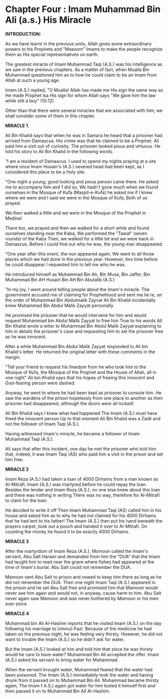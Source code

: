 Chapter Four : Imam Muhammad Bin Ali (a.s.) His Miracle
=======================================================

**INTRODUCTION:**

As we have learnt in the previous units, Allah gives some extraordinary
powers to his Prophets and "Masoom" Imams to make the people recognize
them as His special representatives on earth.

The greatest miracle of Imam Muhammad Taqi (A.S.) was his intelligence
as we saw in the previous chapters. As a matter of fact, when Mualla Bin
Muhammad questioned him as to how he could claim to be an Imam from
Allah at such a young age.

Imam (A.S.) replied, "O Mualla! Allah has made me His sign the same way
as He made Prophet Isa His sign for whom Allah says "We gave him the law
while still a boy" (10:12)

Other than that there were several miracles that are associated with
him; we shall consider some of them in this chapter.

**MIRACLE 1.**

Ali Bin Khalid says that when he was in Samara he heard that a prisoner
had arrived from Damascus. His crime was that he claimed to be a
Prophet. Ali paid him a visit out of curiosity. The prisoner looked
pious and virtuous. He told his story to Ali Bin Khalid in the following
words.

"I am a resident of Damascus. I used to spend my nights praying at a
site where once Imam Husain's (A.S.) severed head had been kept, as I
considered this place to be a Holy site.

"One night a young, good looking and pious person came there. He asked
me to accompany him and 1 did so, We hadn't gone much when we found
ourselves in the Mosque of Kufa (Masjid-e-Kufa) he asked me if I knew
where we were and I said we were in the Mosque of Kufa, Both of us
prayed.

We then walked a little and we were in the Mosque of the Prophet in
Medina!

There too, we prayed and then we walked for a short while and found
ourselves standing near the Kaba, We performed the "Tawaf' (seven
rounds) of the Kaba Then, we walked for a little bit and we were back in
Damascus. Before I could find out who he was, the young man
disappeared.

"One year after this event, the nun appeared again, We went to all
those places which we had done in the previous year. However, tins time
before he could disappear I requested him to tell me who he was.

He introduced himself as Muhammad Bin Ah, Bin Musa, Bin Jaffer, Bin
Muhammad Bin AH Husain Bin AH Bin Abutalib (A.S.)

"In my joy, I went around telling people about the Imam's miracle. The
government accused rne of claiming for Prophethood and sent me lie re,
on the order of Muhammad Bin Abdulmalik Zayvat Ali Bin Khalid
incidentally knew Muhammad Bin Abdul Malik Zayyat personally.

He promised the prisoner that he would intervene for him and would
request Muhammad bin Abdul Malik Zayyat to free him True to his words
All Bin Khalid wrote a letter to Muhammad Bin Abdul Malik Zayyat
explaining to him in details the prisoner's case and requesting him to
set the prisoner free as he was innocent.

After a while Muhammad Bin Abdul Malik Zayyat responded to Ali bin
Khalid's letter. He returned the original letter with these comments in
the margin.

"Tell your friend to request his freedom from he who took him to the
Mosque of Kufa, the Mosque of the Prophet and the House of Allah, all in
one night" Ali bin Khalid says that his hopes of freeing this innocent
and God-fearing person were dashed.

Anyway, he went to where he had been kept as prisoner to console him.
He saw the wardens of the prison hopelessly from one place to another as
then prisoner had disappeared, although the doors were all locked!

Ali Bin Khalid says I knew what had happened The Imam (A.S.) must have
freed the innocent person Up to that moment Ali Bin Khalid was a Zaidi
and not the follower of Imam Taqi (A.S.).

Having witnessed Imam's miracle, he became a follower of Imam Muhammad
Taqi (A.S.).

Ali says that after this incident, one day he met the prisoner who told
him that, indeed, it was Imam Taqi (AS) who paid him a visit in the
prison and set him free.

**MIRACLE 2**

Imam Reza (A.S.) had taken a loan of 4000 Dirhams from a man known as
Al-Mitrafi. Imam (A.S.) was martyred before he could repay the loan.
Besides the lender and Imam Reza (A.S.), no one else knew about this
loan and there was nothing in writing There was no way, therefore for
Al-Mitrafi to claim for the loan.

He decided to write it off Then Imam Muhammad Taqi (AS) called him in
his house and asked him as to why he had not claimed for his 4000
Dirhams that he had lent to his father! The Imam (A.S.) then put his
hand beneath the prayers carpet, took out a pouch and handed it over to
Al-Mitrafi. On counting the money he found it to be exactly 4000
Dirhams.

**MIRACLE 3**

After the martyrdom of Imam Reza (A.S.), Momoon called the Imam's
servant, Abu Salt Harawi and demanded from him the "DUA" that the Imam
had taught him to read near the grave where fishes had appeared at the
time of Imam's burial. Abu Salt could not remember the DUA.

Mamoon sent Abu Salt to prison and vowed to keep him there as long as
he did not remember the DUA. Then one night Imam Taqi (A.S.) appeared in
the prison and he set Abu Salt free and promised him that Mamoon would
never see him again and would not, in anyway, cause harm to him. Abu
Salt never again saw Mamoon and was never bothered by Mamoon or his men
ever since.

**MIRACLE 4**

Muhammad bin Ali Al-Hashim reports that he visited Imam (A.S.) on the
day following his marriage to Ummul-Fazl. Because of the medicine he had
taken on the previous night, he was feeling very thirsty. However, he
did not want to trouble the Imam (A.S.) so he didn't ask for water.

But the Imam (A.S.) looked at him and told him that since he was
thirsty would he care to have water? Muhammad Bin Ali accepted the
offer. Imam (A.S.) asked his servant to bring water for Muhammad.

When the servant brought water, Muhammad feared that the water had been
poisoned. The Imam (A.S.) immediately took the water and having drunk
from it passed on to Muhammad Bin Ali.
Muhammad became thirsty again, The Imam f A.S.) again got water for him
tested it himself first and then passed it on to Muhammad Bin All
Al-Hashim.


